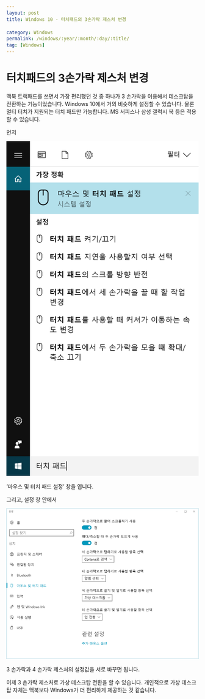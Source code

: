 ```yaml
---
layout: post
title: Windows 10 - 터치패드의 3손가락 제스처 변경

category: Windows
permalink: /windows/:year/:month/:day/:title/
tag: [Windows]
---
```

# 터치패드의 3손가락 제스처 변경

맥북 트랙패드를 쓰면서 가장 편리했던 것 중 하나가 3 손가락을 이용해서 데스크탑을 전환하는 기능이었습니다. Windows 10에서 거의 비슷하게 설정할 수 있습니다. 물론 멀티 터치가 지원되는 터치 패드만 가능합니다. MS 서피스나 삼성 갤럭시 북 등은 적용할 수 있습니다.

먼저

![image](/assets/tips-windows/011.png)

 ‘마우스 및 터치 패드 설정’ 창을 엽니다.

그리고, 설정 창 안에서

![image](/assets/tips-windows/012.png)

 3 손가락과 4 손가락 제스처의 설정값을 서로 바꾸면 됩니다.

이제 3 손가락 제스처로 가상 데스크탑 전환을 할 수 있습니다. 개인적으로 가상 데스크탑 자체는 맥북보다 Windows가 더 편리하게 제공하는 것 같습니다.
